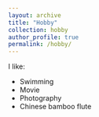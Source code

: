 ```yaml
---
layout: archive
title: "Hobby"
collection: hobby
author_profile: true
permalink: /hobby/ 
---
```



I like:
* Swimming
* Movie
* Photography
* Chinese bamboo flute

